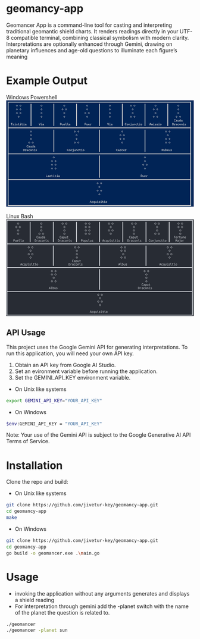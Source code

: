 # geomancy-app

Geomancer App is a command-line tool for casting and interpreting traditional geomantic shield charts. It renders readings directly in your UTF-8 compatible terminal, combining classical symbolism with modern clarity. Interpretations are optionally enhanced through Gemini, drawing on planetary influences and age-old questions to illuminate each figure’s meaning

# Example Output

   Windows Powershell
![Powershell )utput](docs/powershell.png)

   Linux Bash
![Bash Output](docs/bashpng.png)

## API Usage

This project uses the Google Gemini API for generating interpretations. To run this application, you will need your own API key.

1. Obtain an API key from Google AI Studio.
2. Set an evironment variable before running the application.
3. Set the GEMINI_API_KEY environment variable.

- On Unix like systems
```sh
export GEMINI_API_KEY="YOUR_API_KEY"
```
- On Windows
```sh
$env:GEMINI_API_KEY = "YOUR_API_KEY"
```
Note: Your use of the Gemini API is subject to the Google Generative AI API Terms of Service.

# Installation

Clone the repo and build:

- On Unix like systems
```sh
git clone https://github.com/jivetur-key/geomancy-app.git
cd geomancy-app
make
```
- On Windows
```sh
git clone https://github.com/jivetur-key/geomancy-app.git
cd geomancy-app
go build -o geomancer.exe .\main.go
```

# Usage
- invoking the application without any arguments generates and displays a shield reading
- For interpretation through gemini add the -planet switch with the name of the planet the question is related to.

```sh
./geomancer
./geomancer -planet sun
```

